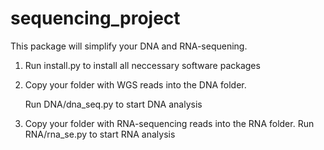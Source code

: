 # sequencing_project

This package will simplify your DNA and RNA-sequening.

1. Run install.py to install all neccessary software packages



2. Copy your folder with WGS reads into the DNA folder.

   Run DNA/dna_seq.py to start DNA analysis



3. Copy your folder with RNA-sequencing reads into the RNA folder.
   Run RNA/rna_se.py to start RNA analysis
